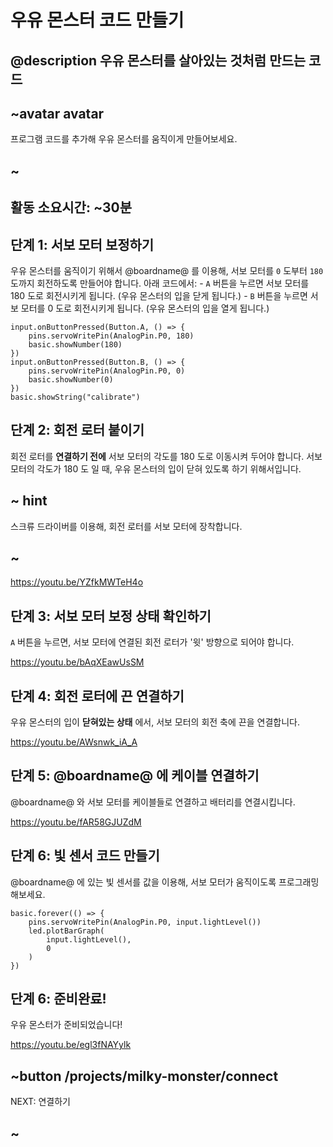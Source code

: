 # 우유 몬스터 코드 만들기

## @description 우유 몬스터를 살아있는 것처럼 만드는 코드

## ~avatar avatar

프로그램 코드를 추가해 우유 몬스터를 움직이게 만들어보세요.

## ~

## 활동 소요시간: ~30분

## 단계 1: 서보 모터 보정하기

우유 몬스터를 움직이기 위해서 @boardname@ 를 이용해, 서보 모터를 `0` 도부터 `180` 도까지 회전하도록 만들어야 합니다. 아래 코드에서: - `A` 버튼을 누르면 서보 모터를 180 도로 회전시키게 됩니다. (우유 몬스터의 입을 닫게 됩니다.) - `B` 버튼을 누르면 서보 모터를 0 도로 회전시키게 됩니다. (우유 몬스터의 입을 열게 됩니다.)

```blocks
input.onButtonPressed(Button.A, () => {
    pins.servoWritePin(AnalogPin.P0, 180)
    basic.showNumber(180)
})
input.onButtonPressed(Button.B, () => {
    pins.servoWritePin(AnalogPin.P0, 0)
    basic.showNumber(0)
})
basic.showString("calibrate")

```

## 단계 2: 회전 로터 붙이기

회전 로터를 **연결하기 전에** 서보 모터의 각도를 180 도로 이동시켜 두어야 합니다. 서보 모터의 각도가 180 도 일 때, 우유 몬스터의 입이 닫혀 있도록 하기 위해서입니다.

## ~ hint

스크류 드라이버를 이용해, 회전 로터를 서보 모터에 장착합니다.

## ~

https://youtu.be/YZfkMWTeH4o

## 단계 3: 서보 모터 보정 상태 확인하기

`A` 버튼을 누르면, 서보 모터에 연결된 회전 로터가 '윗' 방향으로 되어야 합니다.

https://youtu.be/bAqXEawUsSM

## 단계 4: 회전 로터에 끈 연결하기

우유 몬스터의 입이 **닫혀있는 상태** 에서, 서보 모터의 회전 축에 끈을 연결합니다.

https://youtu.be/AWsnwk_iA_A

## 단계 5: @boardname@ 에 케이블 연결하기

@boardname@ 와 서보 모터를 케이블들로 연결하고 배터리를 연결시킵니다.

https://youtu.be/fAR58GJUZdM

## 단계 6: 빛 센서 코드 만들기

@boardname@ 에 있는 빛 센서를 값을 이용해, 서보 모터가 움직이도록 프로그래밍 해보세요.

```blocks
basic.forever(() => {
    pins.servoWritePin(AnalogPin.P0, input.lightLevel())
    led.plotBarGraph(
        input.lightLevel(),
        0
    )
})
```

## 단계 6: 준비완료!

우유 몬스터가 준비되었습니다!

https://youtu.be/egl3fNAYylk   


## ~button /projects/milky-monster/connect

NEXT: 연결하기

## ~